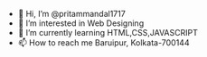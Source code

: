 - 👋 Hi, I’m @pritammandal1717
- 👀 I’m interested in Web Designing
- 🌱 I’m currently learning HTML,CSS,JAVASCRIPT
- 📫 How to reach me Baruipur, Kolkata-700144

<!---
pritammandal1717/pritammandal1717 is a ✨ special ✨ repository because its `README.md` (this file) appears on your GitHub profile.
You can click the Preview link to take a look at your changes.
--->

